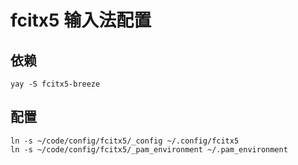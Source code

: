 # fcitx5 输入法配置

## 依赖

```shell
yay -S fcitx5-breeze
```

## 配置

```shell
ln -s ~/code/config/fcitx5/_config ~/.config/fcitx5
ln -s ~/code/config/fcitx5/_pam_environment ~/.pam_environment
```
